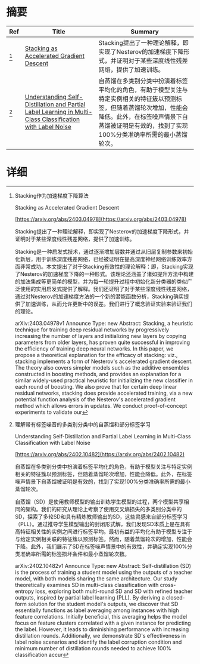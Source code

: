 # 摘要

| Ref | Title | Summary |
| --- | --- | --- |
| [^1] | [Stacking as Accelerated Gradient Descent](https://arxiv.org/abs/2403.04978) | Stacking提出了一种理论解释，即实现了Nesterov的加速梯度下降形式，并证明对于某些深度线性残差网络，提供了加速训练。 |
| [^2] | [Understanding Self-Distillation and Partial Label Learning in Multi-Class Classification with Label Noise](https://arxiv.org/abs/2402.10482) | 自蒸馏在多类别分类中扮演着标签平均化的角色，有助于模型关注与特定实例相关的特征簇以预测标签，但随着蒸馏轮次增加，性能会降低。此外，在标签噪声情景下自蒸馏被证明是有效的，找到了实现100%分类准确率所需的最小蒸馏轮次。 |

# 详细

[^1]: Stacking作为加速梯度下降算法

    Stacking as Accelerated Gradient Descent

    [https://arxiv.org/abs/2403.04978](https://arxiv.org/abs/2403.04978)

    Stacking提出了一种理论解释，即实现了Nesterov的加速梯度下降形式，并证明对于某些深度线性残差网络，提供了加速训练。

    

    Stacking是一种启发式技术，通过逐渐增加层数并通过从旧层复制参数来初始化新层，用于训练深度残差网络，已经被证明在提高深度神经网络训练效率方面非常成功。本文提出了对于Stacking有效性的理论解释：即，Stacking实现了Nesterov的加速梯度下降的一种形式。该理论还涵盖了诸如提升方法中构建的加法集成等更简单的模型，并为每一轮提升过程中初始化新分类器的类似广泛使用的实用启发式提供了解释。我们还证明了对于某些深度线性残差网络，通过对Nesterov的加速梯度方法的一个新的潜能函数分析，Stacking确实提供了加速训练，从而允许更新中的误差。我们进行了概念验证实验来验证我们的理论。

    arXiv:2403.04978v1 Announce Type: new  Abstract: Stacking, a heuristic technique for training deep residual networks by progressively increasing the number of layers and initializing new layers by copying parameters from older layers, has proven quite successful in improving the efficiency of training deep neural networks. In this paper, we propose a theoretical explanation for the efficacy of stacking: viz., stacking implements a form of Nesterov's accelerated gradient descent. The theory also covers simpler models such as the additive ensembles constructed in boosting methods, and provides an explanation for a similar widely-used practical heuristic for initializing the new classifier in each round of boosting. We also prove that for certain deep linear residual networks, stacking does provide accelerated training, via a new potential function analysis of the Nesterov's accelerated gradient method which allows errors in updates. We conduct proof-of-concept experiments to validate our
    
[^2]: 理解带有标签噪音的多类别分类中的自蒸馏和部分标签学习

    Understanding Self-Distillation and Partial Label Learning in Multi-Class Classification with Label Noise

    [https://arxiv.org/abs/2402.10482](https://arxiv.org/abs/2402.10482)

    自蒸馏在多类别分类中扮演着标签平均化的角色，有助于模型关注与特定实例相关的特征簇以预测标签，但随着蒸馏轮次增加，性能会降低。此外，在标签噪声情景下自蒸馏被证明是有效的，找到了实现100%分类准确率所需的最小蒸馏轮次。

    

    自蒸馏（SD）是使用教师模型的输出训练学生模型的过程，两个模型共享相同的架构。我们的研究从理论上考察了使用交叉熵损失的多类别分类中的SD，探索了多轮SD和具有精炼教师输出的SD，这些灵感来自部分标签学习（PLL）。通过推导学生模型输出的封闭形式解，我们发现SD本质上是在具有高特征相关性的实例之间进行标签平均。最初有益的平均化有助于模型专注于与给定实例相关联的特征簇以预测标签。然而，随着蒸馏轮次的增加，性能会下降。此外，我们展示了SD在标签噪声情景中的有效性，并确定实现100%分类准确率所需的标签损坏条件和最小蒸馏轮次数。

    arXiv:2402.10482v1 Announce Type: new  Abstract: Self-distillation (SD) is the process of training a student model using the outputs of a teacher model, with both models sharing the same architecture. Our study theoretically examines SD in multi-class classification with cross-entropy loss, exploring both multi-round SD and SD with refined teacher outputs, inspired by partial label learning (PLL). By deriving a closed-form solution for the student model's outputs, we discover that SD essentially functions as label averaging among instances with high feature correlations. Initially beneficial, this averaging helps the model focus on feature clusters correlated with a given instance for predicting the label. However, it leads to diminishing performance with increasing distillation rounds. Additionally, we demonstrate SD's effectiveness in label noise scenarios and identify the label corruption condition and minimum number of distillation rounds needed to achieve 100% classification accur
    

